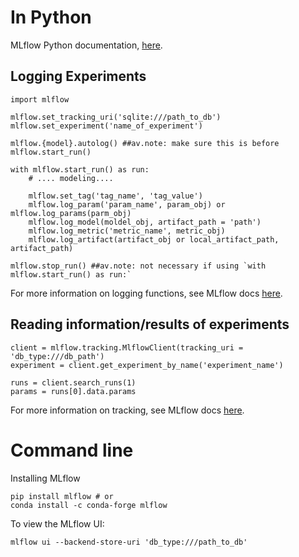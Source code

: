# In Python 
MLflow Python documentation, [here](https://www.mlflow.org/docs/latest/python_api/index.html).

## Logging Experiments
```
import mlflow
```

```
mlflow.set_tracking_uri('sqlite:///path_to_db') 
mlflow.set_experiment('name_of_experiment')
```

```
mlflow.{model}.autolog() ##av.note: make sure this is before mlflow.start_run()

with mlflow.start_run() as run:
	# .... modeling....

	mlflow.set_tag('tag_name', 'tag_value')
	mlflow.log_param('param_name', param_obj) or mlflow.log_params(parm_obj)
	mlflow.log_model(moldel_obj, artifact_path = 'path')
	mlflow.log_metric('metric_name', metric_obj)
	mlflow.log_artifact(artifact_obj or local_artifact_path, artifact_path)
	
mlflow.stop_run() ##av.note: not necessary if using `with mlflow.start_run() as run:`
```

For more information on logging functions, see MLflow docs [here](https://www.mlflow.org/docs/latest/tracking.html#logging-functions).

## Reading information/results of experiments

```
client = mlflow.tracking.MlflowClient(tracking_uri = 'db_type:///db_path')
experiment = client.get_experiment_by_name('experiment_name')

runs = client.search_runs(1)
params = runs[0].data.params
```

For more information on tracking, see MLflow docs [here](https://www.mlflow.org/docs/latest/python_api/mlflow.tracking.html).

# Command line 

Installing MLflow

```
pip install mlflow # or 
conda install -c conda-forge mlflow
```

To view the MLflow UI:

```
mlflow ui --backend-store-uri 'db_type:///path_to_db'
```

